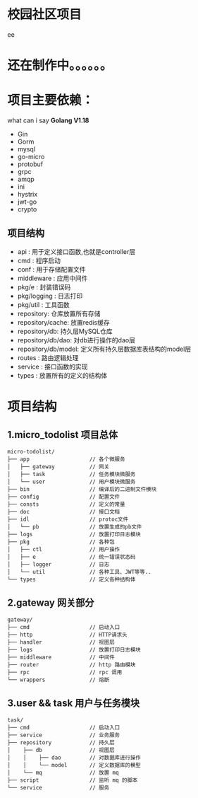# 校园社区项目
ee
# 还在制作中。。。。。。

# 项目主要依赖：
 what can i say
**Golang V1.18**

- Gin
- Gorm
- mysql
- go-micro
- protobuf
- grpc
- amqp
- ini
- hystrix
- jwt-go
- crypto





## 项目结构


- api : 用于定义接口函数,也就是controller层
- cmd : 程序启动
- conf : 用于存储配置文件
- middleware : 应用中间件
- pkg/e : 封装错误码
- pkg/logging : 日志打印
- pkg/util : 工具函数
- repository: 仓库放置所有存储
- repository/cache: 放置redis缓存
- repository/db: 持久层MySQL仓库
- repository/db/dao: 对db进行操作的dao层
- repository/db/model: 定义所有持久层数据库表结构的model层
- routes : 路由逻辑处理
- service : 接口函数的实现
- types : 放置所有的定义的结构体

# 项目结构
## 1.micro_todolist 项目总体
```
micro-todolist/
├── app                   // 各个微服务
│   ├── gateway           // 网关
│   ├── task              // 任务模块微服务
│   └── user              // 用户模块微服务
├── bin                   // 编译后的二进制文件模块
├── config                // 配置文件
├── consts                // 定义的常量
├── doc                   // 接口文档
├── idl                   // protoc文件
│   └── pb                // 放置生成的pb文件
├── logs                  // 放置打印日志模块
├── pkg                   // 各种包
│   ├── ctl               // 用户操作
│   ├── e                 // 统一错误状态码
│   ├── logger            // 日志
│   └── util              // 各种工具、JWT等等..
└── types                 // 定义各种结构体
```

## 2.gateway 网关部分
```
gateway/
├── cmd                   // 启动入口
├── http                  // HTTP请求头
├── handler               // 视图层
├── logs                  // 放置打印日志模块
├── middleware            // 中间件
├── router                // http 路由模块
├── rpc                   // rpc 调用
└── wrappers              // 熔断
```

## 3.user && task 用户与任务模块
```
task/
├── cmd                   // 启动入口
├── service               // 业务服务
├── repository            // 持久层
│    ├── db               // 视图层
│    │    ├── dao         // 对数据库进行操作
│    │    └── model       // 定义数据库的模型
│    └── mq               // 放置 mq
├── script                // 监听 mq 的脚本
└── service               // 服务
```


# 
